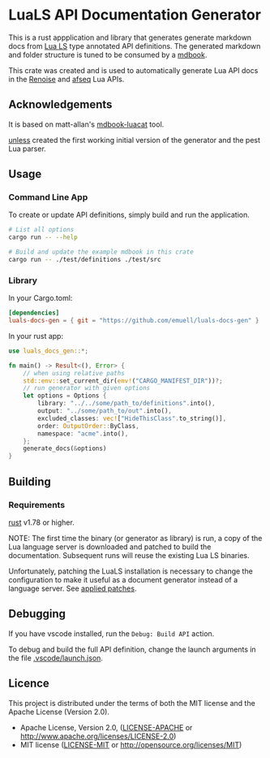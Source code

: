 # LuaLS API Documentation Generator

This is a rust appplication and library that generates generate markdown docs from [Lua LS](https://github.com/LuaLS/lua-language-server) type annotated API definitions. The generated markdown and folder structure is tuned to be consumed by a [mdbook](https://github.com/rust-lang/mdBook).

This crate was created and is used to automatically generate Lua API docs in the [Renoise](https://renoise.github.io/xrnx/) and [afseq](https://emuell.github.io/afseq/) Lua APIs.

## Acknowledgements

It is based on matt-allan's [mdbook-luacat](https://github.com/matt-allan/mdbook-luacats) tool.

[unless](https://github.com/unlessgames) created the first working initial version of the generator and the pest Lua parser.  

## Usage

### Command Line App

To create or update API definitions, simply build and run the application.

```bash
# List all options
cargo run -- --help

# Build and update the example mdbook in this crate
cargo run -- ./test/definitions ./test/src
```

### Library

In your Cargo.toml:

```toml
[dependencies]
luals-docs-gen = { git = "https://github.com/emuell/luals-docs-gen" }
```

In your rust app:

```rust
use luals_docs_gen::*;

fn main() -> Result<(), Error> {
    // when using relative paths
    std::env::set_current_dir(env!("CARGO_MANIFEST_DIR"))?;
    // run generator with given options
    let options = Options {
        library: "../../some/path_to/definitions".into(),
        output: "../some/path_to/out".into(),
        excluded_classes: vec!["HideThisClass".to_string()],
        order: OutputOrder::ByClass,
        namespace: "acme".into(),
    };
    generate_docs(&options)
}
```

## Building 

### Requirements

[rust](https://www.rust-lang.org/tools/install) v1.78 or higher.

NOTE: The first time the binary (or generator as library) is run, a copy of the Lua language server is downloaded and patched to build the documentation.  Subsequent runs will reuse the existing Lua LS binaries. 

Unfortunately, patching the LuaLS installation is necessary to change the configuration to make it useful as a document generator instead of a language server. See [applied patches](./src/parser/json.rs#126).

## Debugging

If you have vscode installed, run the `Debug: Build API` action.

To debug and build the full API definition, change the launch arguments in the file [.vscode/launch.json](../.vscode/launch.json).


## Licence

This project is distributed under the terms of both the MIT license and the Apache License (Version 2.0).

* Apache License, Version 2.0, ([LICENSE-APACHE](LICENSE-APACHE) or <http://www.apache.org/licenses/LICENSE-2.0>)
* MIT license ([LICENSE-MIT](LICENSE-MIT) or <http://opensource.org/licenses/MIT>)
